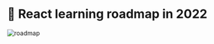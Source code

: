 # 🚀 React learning roadmap in 2022
![roadmap](https://raw.githubusercontent.com/GomaGoma676/react-roadmap-2022/main/react-roadmap-v6.png?raw=true)
